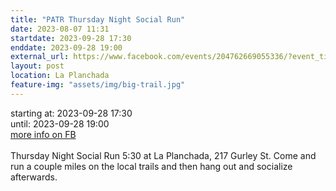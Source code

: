 ```yaml
---
title: "PATR Thursday Night Social Run"
date: 2023-08-07 11:31
startdate: 2023-09-28 17:30
enddate: 2023-09-28 19:00
external_url: https://www.facebook.com/events/204762669055336/?event_time_id=204762742388662
layout: post
location: La Planchada
feature-img: "assets/img/big-trail.jpg"
---
```


starting at: 2023-09-28 17:30<br>until: 2023-09-28 19:00<br><a href="https://www.facebook.com/events/204762669055336/?event_time_id=204762742388662">more info on FB</a><br><br>Thursday Night Social Run 5&#58;30 at La Planchada, 217 Gurley St. Come and run a couple miles on the local trails and then hang out and socialize afterwards.<br>
  <br>
  
